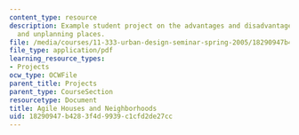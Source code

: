 ```yaml
---
content_type: resource
description: Example student project on the advantages and disadvantages of planning
  and unplanning places.
file: /media/courses/11-333-urban-design-seminar-spring-2005/18290947b4283f4d9939c1cfd2de27cc_housesandneighds.pdf
file_type: application/pdf
learning_resource_types:
- Projects
ocw_type: OCWFile
parent_title: Projects
parent_type: CourseSection
resourcetype: Document
title: Agile Houses and Neighborhoods
uid: 18290947-b428-3f4d-9939-c1cfd2de27cc
---
```

